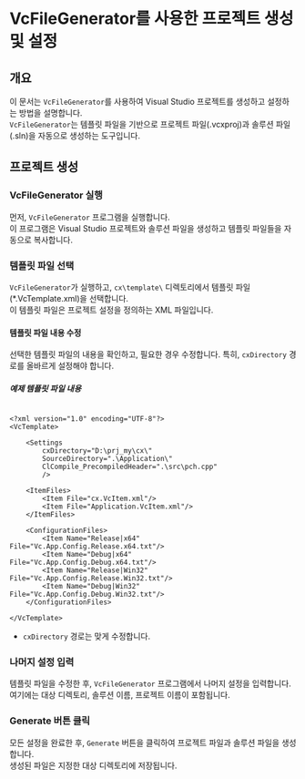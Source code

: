 ﻿# VcFileGenerator를 사용한 프로젝트 생성 및 설정

## 개요
이 문서는 `VcFileGenerator`를 사용하여 Visual Studio 프로젝트를 생성하고 설정하는 방법을 설명합니다.  
`VcFileGenerator`는 템플릿 파일을 기반으로 프로젝트 파일(.vcxproj)과 솔루션 파일(.sln)을 자동으로 생성하는 도구입니다.

## 프로젝트 생성

### VcFileGenerator 실행
먼저, `VcFileGenerator` 프로그램을 실행합니다.  
이 프로그램은 Visual Studio 프로젝트와 솔루션 파일을 생성하고 템플릿 파일들을 자동으로
복사합니다.

### 템플릿 파일 선택
`VcFileGenerator`가 실행하고, `cx\template\` 디렉토리에서 템플릿 파일(*.VcTemplate.xml)을 선택합니다.  
이 템플릿 파일은 프로젝트 설정을 정의하는 XML 파일입니다.

#### 템플릿 파일 내용 수정
선택한 템플릿 파일의 내용을 확인하고, 필요한 경우 수정합니다. 특히, `cxDirectory` 경로를 올바르게 설정해야 합니다.

##### 예제 템플릿 파일 내용

```

<?xml version="1.0" encoding="UTF-8"?>
<VcTemplate>

	<Settings
		cxDirectory="D:\prj_my\cx\"
		SourceDirectory=".\Application\"
		ClCompile_PrecompiledHeader=".\src\pch.cpp"
		/>

	<ItemFiles>
		<Item File="cx.VcItem.xml"/>
		<Item File="Application.VcItem.xml"/>
	</ItemFiles>
	
	<ConfigurationFiles>
		<Item Name="Release|x64"   File="Vc.App.Config.Release.x64.txt"/>
		<Item Name="Debug|x64"     File="Vc.App.Config.Debug.x64.txt"/>
		<Item Name="Release|Win32" File="Vc.App.Config.Release.Win32.txt"/>
		<Item Name="Debug|Win32"   File="Vc.App.Config.Debug.Win32.txt"/>
	</ConfigurationFiles>
  
</VcTemplate>

 ```
  
- `cxDirectory` 경로는 맞게 수정합니다.

###  나머지 설정 입력
템플릿 파일을 수정한 후, `VcFileGenerator` 프로그램에서 나머지 설정을 입력합니다.  
여기에는 대상 디렉토리, 솔루션 이름, 프로젝트 이름이 포함됩니다.

###  Generate 버튼 클릭
모든 설정을 완료한 후, `Generate` 버튼을 클릭하여 프로젝트 파일과 솔루션 파일을 생성합니다.   
생성된 파일은 지정한 대상 디렉토리에 저장됩니다.










 